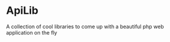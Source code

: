 # ApiLib
A collection of cool libraries to come up with a beautiful php web application on the fly 
